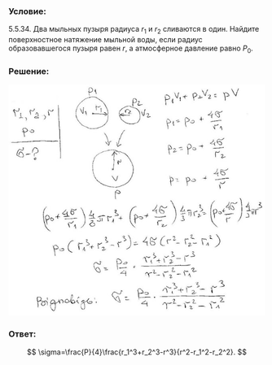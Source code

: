 ###  Условие: 

$5.5.34.$ Два мыльных пузыря радиуса $r_1$ и $r_2$ сливаются в один. Найдите поверхностное натяжение мыльной воды, если радиус образовавшегося пузыря равен $r$, а атмосферное давление равно $P_0$. 

###  Решение: 

![|640x578, 67%](../../img/5.5.34/1.jpg) 

###  Ответ: 

$$
\sigma=\frac{P}{4}\frac{r_1^3+r_2^3-r^3}{r^2-r_1^2-r_2^2}.
$$